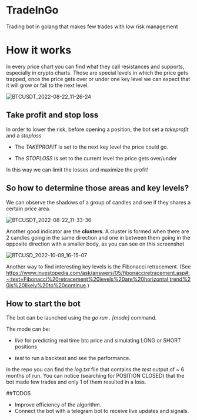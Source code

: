 # TradeInGo
Trading bot in golang that makes few trades with low risk management

# How it works
In every price chart you can find what they call resistances and supports, especially in crypto charts. Those are special levels in which the price gets trapped, once the price gets over or under one key level we can expect that it will grow or fall to the next level.

![BTCUSDT_2022-08-22_11-26-24](https://user-images.githubusercontent.com/34452508/185888008-67e893ea-5da1-46a4-a4ee-97d4681c5253.png)

## Take profit and stop loss
In order to lower the risk, before opening a position, the bot set a *takeprofit* and a *stoploss* 

- The *TAKEPROFIT* is set to the next key level the price could go.

- The *STOPLOSS* is set to the current level the price gets over/under

In this way we can limit the losses and maximize the profit!

## So how to determine those areas and key levels?
We can observe the shadows of a group of candles and see if they shares a certain price area.

![BTCUSDT_2022-08-22_11-33-36](https://user-images.githubusercontent.com/34452508/185889574-49e675f6-e8d9-4f2b-8122-1c6d83437fb7.png)

Another good indicator are the **clusters**. A cluster is formed when there are 2 candles going in the same direction and one in between them going in the opposite direction with a smaller body, as you can see on this screenshot


![BTCUSD_2022-10-09_16-15-07](https://user-images.githubusercontent.com/34452508/194761751-2cc0bb3c-2aeb-453c-85a4-ace27d077dc8.png)


Another way to find interesting key levels is the Fibonacci retracement. 
(See https://www.investopedia.com/ask/answers/05/fibonacciretracement.asp#:~:text=Fibonacci%20retracement%20levels%20are%20horizontal,trend%20is%20likely%20to%20continue.)

## How to start the bot
The bot can be launched using the *go run . [mode]* command. 

The mode can be: 

  - *live* for predicting real time btc price and simulating LONG or SHORT positions
  
  - *test* to run a backtest and see the performance.
  
In the repo you can find the *log.txt* file that contains the *test* output of ~ 6 months of run.
You can notice (searching for POSITION CLOSED) that the bot made few trades and only 1 of them resulted in a loss.


##TODOS
- Improve efficiency of the algorithm.
- Connect the bot with a telegram bot to receive live updates and signals.
